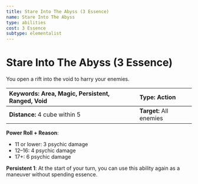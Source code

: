 ```yaml
---
title: Stare Into The Abyss (3 Essence)
name: Stare Into The Abyss
type: abilities
cost: 3 Essence
subtype: elementalist
---
```


# Stare Into The Abyss (3 Essence)

You open a rift into the void to harry your enemies.

| **Keywords:** Area, Magic, Persistent, Ranged, Void | **Type:** Action        |
| :-------------------------------------------------- | :---------------------- |
| **Distance:** 4 cube within 5                       | **Target:** All enemies |

**Power Roll + Reason**:

- 11 or lower: 3 psychic damage
- 12–16: 4 psychic damage
- 17+: 6 psychic damage

**Persistent 1**: At the start of your turn, you can use this ability again as a maneuver without spending essence.
